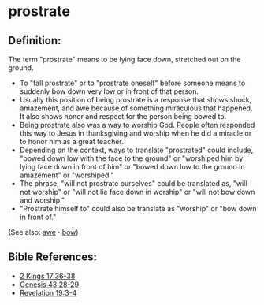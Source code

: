# prostrate #

## Definition: ##

The term "prostrate" means to be lying face down, stretched out on the ground.

* To "fall prostrate" or to "prostrate oneself" before someone means to suddenly bow down very low or in front of that person.
* Usually this position of being prostrate is a response that shows shock, amazement, and awe because of something miraculous that happened. It also shows honor and respect for the person being bowed to.
* Being prostrate also was a way to worship God. People often responded this way to Jesus in thanksgiving and worship when he did a miracle or to honor him as a great teacher.
* Depending on the context, ways to translate "prostrated" could include, "bowed down low with the face to the ground" or "worshiped him by lying face down in front of him" or "bowed down low to the ground in amazement" or "worshiped."
* The phrase, "will not prostrate ourselves" could be translated as, "will not worship" or "will not lie face down in worship" or "will not bow down and worship."
* "Prostrate himself to" could also be translate as "worship" or "bow down in front of."

(See also: [awe](../other/awe.md) **·** [bow](../kt/bow.md))

## Bible References: ##

* [2 Kings 17:36-38](https://door43.org/en/bible/notes/2ki/17/36)
* [Genesis 43:28-29](https://door43.org/en/bible/notes/gen/43/28)
* [Revelation 19:3-4](https://door43.org/en/bible/notes/rev/19/03)

